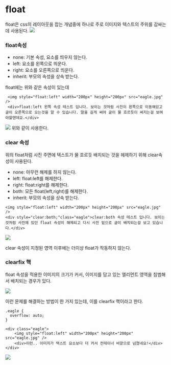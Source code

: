 # float

float은 css의 레이아웃을 잡는 개념중에 하나로 주로 이미지와 텍스트의 주위를 감싸는데 사용된다.
![](https://velog.velcdn.com/images%2Fshin6403%2Fpost%2Facedf7c8-e954-43b7-9ccc-abaf7b6b61d0%2F%E1%84%89%E1%85%B3%E1%84%8F%E1%85%B3%E1%84%85%E1%85%B5%E1%86%AB%E1%84%89%E1%85%A3%E1%86%BA%202020-10-20%20%E1%84%8B%E1%85%A9%E1%84%92%E1%85%AE%205.26.37.png)

### float속성

- none: 기본 속성, 요소를 띄우지 않는다.
- left: 요소를 왼쪽으로 띄운다.
- right: 요소를 오른쪽으로 띄운다.
- inherit: 부모의 속성을 상속 받는다.

float에는 위와 같은 속성이 있는데

```tsx
 <img style="float:left" width="200px" height="200px" src="eagle.jpg" />
 <div>float:left 왼쪽 속성 테스트 입니다. 보이는 것처럼 사진이 왼쪽으로 이동해있고 글이 오른쪽으로 오는것을 알 수 있습니다. 말을 길게 써야 글이 물 흐르듯이 써지는걸 보여야할텐데요.</div>
```

![](https://velog.velcdn.com/images%2Fshin6403%2Fpost%2Fdc3411a9-9c55-46bc-8380-cd614fa22362%2F%E1%84%89%E1%85%B3%E1%84%8F%E1%85%B3%E1%84%85%E1%85%B5%E1%86%AB%E1%84%89%E1%85%A3%E1%86%BA%202020-10-20%20%E1%84%8B%E1%85%A9%E1%84%92%E1%85%AE%205.55.38.png)
위와 같이 사용한다.

### clear 속성

위의 float처럼 사진 주면에 텍스트가 물 흐르듯 배치되는 것을 헤제하기 위해 clear속성이 사용된다.

- none: 아무런 해제를 하지 않는다.
- left: float:left를 해제한다.
- right: float:right를 해제한다.
- both: 모든 float(left,right)를 해제한다.
- inherit: 부모의 속성을 상속 받는다.

```tsx
<img style="float:left" width="200px" height="200px" src="eagle.jpg" />
<div style="clear:both;"class="eagle">clear:both 속성 테스트 입니다. 보이는 것처럼 사진에 있던 float 속성이 해제되고 다시 사진 밑으로 글이 배치되는걸 보고 있습니다.</div>
```

![](https://velog.velcdn.com/images%2Fshin6403%2Fpost%2F3a61d319-7308-419a-9313-6820c19f8471%2F%E1%84%89%E1%85%B3%E1%84%8F%E1%85%B3%E1%84%85%E1%85%B5%E1%86%AB%E1%84%89%E1%85%A3%E1%86%BA%202020-10-20%20%E1%84%8B%E1%85%A9%E1%84%92%E1%85%AE%206.08.59.png)

clear 속성이 지정된 영역 이후에는 더이상 float가 작동하지 않는다.

### clearfix 핵

float 속성을 적용한 이미지의 크기가 커서, 이미지를 담고 있는 엘리먼트 영역을 침범해서 배치되는 경우가 있다.

![](https://velog.velcdn.com/images%2Fshin6403%2Fpost%2F34e1205f-2ba8-49f9-a252-538c59b7ae6a%2F%E1%84%89%E1%85%B3%E1%84%8F%E1%85%B3%E1%84%85%E1%85%B5%E1%86%AB%E1%84%89%E1%85%A3%E1%86%BA%202020-10-20%20%E1%84%8B%E1%85%A9%E1%84%92%E1%85%AE%206.21.15.png)

이런 문제를 해결하는 방법이 한 가지 있는데, 이를 clearfix 핵이라고 한다.

```tsx
.eagle {
  overflow: auto;
}

<div class="eagle">
    <img style="float:left" width="200px" height="200px" src="eagle.jpg" />
    <div>이런.. 이미지가 텍스트 요소보다 더 커서 컨테이너 바깥으로 넘쳤네요!</div>
</div>
```

![](https://velog.velcdn.com/images%2Fshin6403%2Fpost%2F9df63ae2-07e1-493c-91d3-103ae2e5cf72%2F%E1%84%89%E1%85%B3%E1%84%8F%E1%85%B3%E1%84%85%E1%85%B5%E1%86%AB%E1%84%89%E1%85%A3%E1%86%BA%202020-10-20%20%E1%84%8B%E1%85%A9%E1%84%92%E1%85%AE%208.41.59.png)
